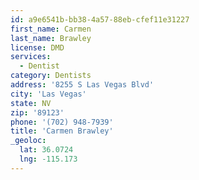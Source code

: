 ```yaml
---
id: a9e6541b-bb38-4a57-88eb-cfef11e31227
first_name: Carmen
last_name: Brawley
license: DMD
services:
  - Dentist
category: Dentists
address: '8255 S Las Vegas Blvd'
city: 'Las Vegas'
state: NV
zip: '89123'
phone: '(702) 948-7939'
title: 'Carmen Brawley'
_geoloc:
  lat: 36.0724
  lng: -115.173
---
```

